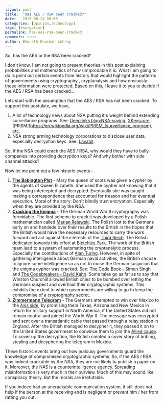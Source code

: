 ```yaml
---
layout: post
title:  "Has AES / RSA been cracked?"
date:   2015-08-24 00:00
categories: [opinion,technology]
tags: [encryption]
permalink: has-aes-rsa-been-cracked
comments: true
author: Bharath Bhushan Lohray
---
```

So, has the AES or the RSA been cracked?

I don't know. I am not going to present theories in this post explaining probabilities and mathematics of how (im)probable it is. What I am going to do is point out certain events from history that would highlight the patterns of governments using cryptography , cryptanalysis and how enviously these information were protected. Based on this, I leave it to you to decide if the AES / RSA has been cracked...

Lets start with the assumption that the AES / RSA has not been cracked. To support this postulate, we have,
1. A lot of technology news about NSA putting it's weight behind extending surveillance programs. See: [Deeplinks blog:NSA-spying](https://www.eff.org/nsa-spying), [XKeyscore](https://en.wikipedia.org/wiki/XKeyscore), [PRISM](https://en.wikipedia.org/wiki/PRISM_(surveillance_program),  [etc](https://en.wikipedia.org/wiki/Global_surveillance).
2. NSA strong arming technology corporations to disclose user data, especially decryption keys. See:  [Lavabit](https://en.wikipedia.org/wiki/Lavabit).

So, if the NSA could crack the AES / RSA, why would they have to bully companies into providing decryption keys? And why bother with side channel attacks?

Now let me point out a few historic events -
1. **[The Babington Plot](https://en.wikipedia.org/wiki/Babington_Plot)** - Mary the queen of scots was given a cypher by the agents of Queen Elizabeth. She used the cypher not knowing that it was being intercepted and decrypted. Eventually she was caught making a correspondence that accounted for treason and her eventual execution. Moral of the story: Don't blindly trust encryption. Especially when they are provided by the NSA.
2. **[Cracking the Enigma](https://en.wikipedia.org/wiki/Cryptanalysis_of_the_Enigma)** - The German World War II cryptography was formidable. The first scheme to crack it was developed by a Polish mathematician called [Marian Rejewski](https://en.wikipedia.org/wiki/Marian_Rejewski). The Polish lost to the Germans early on and handede over their results to the British in the hopes that the British would have the necessary resources to carry the work forward and act against the interests of the [Third Reich](https://en.wikipedia.org/wiki/Nazi_Germany). The British dedicated towards this effort at [Bletchley Park](https://en.wikipedia.org/wiki/Bletchley_Park). The work of the British team lead to a system of automating the cryptanalytic process. Especially the contributions of [Alan Turing](https://en.wikipedia.org/wiki/Alan_Turing). However, in spite of gathering intelligence about German naval activities, the British choose to ignore some intelligence so as not to rouse the German suspicion that the enigma cypher was cracked. See: [The Code Book - Simon Singh](http://amzn.to/1EQ3yXZ) and [The Codebreakers - David Kahn](http://amzn.to/1PLtVET). Some tales go as far as to say that Winston Churchill allowed British cities to be bombed over letting the Germans suspect and overhaul their cryptographic systems. This exhibits the extent to which governments are willing to go to keep the compromise of a cryptography secret.
3. **[Zimmermann Telegram](https://en.wikipedia.org/wiki/Zimmermann_Telegram)** - The Germans attempted to win over Mexico to the [Axis side](https://en.wikipedia.org/wiki/Axis_powers), by promising them Texas, Arizona and New Mexico in return for military support in North America, if the United States did not remain neutral and joined the World War II. The message was encrypted and sent over a transatlantic cable that passed through a relay station in England. After the British managed to decypher it, they passed it on to the United States government to convince them to join the [Allied cause](https://en.wikipedia.org/wiki/Allies_of_World_War_II). To cover up the decryption, the British created a cover story of bribing, stealing and decyphering the telegram in Mexico.

These historic events bring out how jealousy governments guard the knowledge of compromised cryptographic systems. So, if the AES / RSA was indeed crackable by the NSA, they are not likely to publish a paper on it. Moreover, the NAS is a counterintelligence agency. Spreading misinformation is very much in their purview. Much of this may sound like conspiracy theory. But the morals are irrefutable.

If you indeed had an uncrackable communication system, it still does not help if the person at the receiving end is negligent or prevent him / her from ratting you out.
